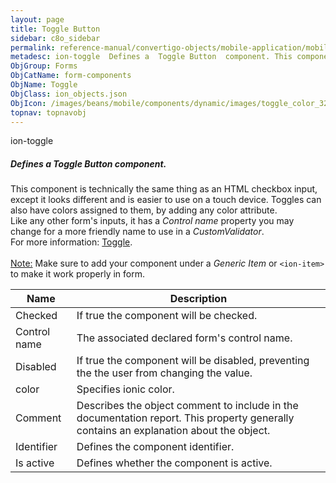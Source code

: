 ```yaml
---
layout: page
title: Toggle Button
sidebar: c8o_sidebar
permalink: reference-manual/convertigo-objects/mobile-application/mobile-components/form-components/toggle-button/
metadesc: ion-toggle  Defines a  Toggle Button  component. This component is technically the same thing as an HTML checkbox input, except it looks different and
ObjGroup: Forms
ObjCatName: form-components
ObjName: Toggle
ObjClass: ion_objects.json
ObjIcon: /images/beans/mobile/components/dynamic/images/toggle_color_32x32.png
topnav: topnavobj
---
```

ion-toggle<br/>

##### Defines a <i>Toggle Button</i> component.<br/>
This component is technically the same thing as an HTML checkbox input, except it looks different and is easier to use on a touch device. Toggles can also have colors assigned to them, by adding any color attribute.<br/>
Like any other form's inputs, it has a <i>Control name</i> property you may change for a more friendly name to use in a <i>CustomValidator</i>.<br/>
 For more information: <a href='https://ionicframework.com/docs/v3/components/#toggle'>Toggle</a>.<br/>
<br/>
<span class='orangetwinsoft'><u>Note:</u></span> Make sure to add your component under a <i>Generic Item</i> or <code>&lt;ion-item&gt;</code> to make it work properly in form.

Name | Description 
--- | ---
Checked | If true the component will be checked.
Control name | The associated declared form's control name.
Disabled | If true the component will be disabled, preventing the the user from changing the value.
color | Specifies ionic color.
Comment | Describes the object comment to include in the documentation report.  This property generally contains an explanation about the object. 
Identifier | Defines the component identifier.  
Is active | Defines whether the component is active. 

